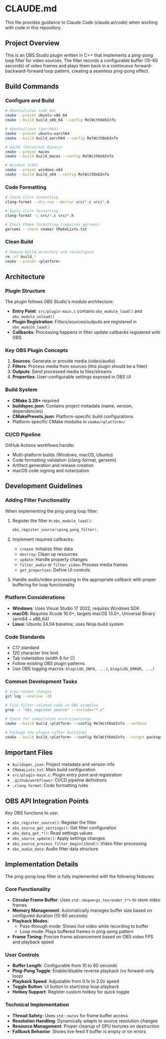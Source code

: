 # CLAUDE.md

This file provides guidance to Claude Code (claude.ai/code) when working with code in this repository.

## Project Overview

This is an OBS Studio plugin written in C++ that implements a ping-pong loop filter for video sources. The filter records a configurable buffer (10-60 seconds) of video frames and plays them back in a continuous forward-backward-forward loop pattern, creating a seamless ping-pong effect.

## Build Commands

### Configure and Build

```bash
# Ubuntu/Linux (x86_64)
cmake --preset ubuntu-x86_64
cmake --build build_x86_64 --config RelWithDebInfo

# Ubuntu/Linux (aarch64)
cmake --preset ubuntu-aarch64
cmake --build build_aarch64 --config RelWithDebInfo

# macOS (Universal Binary)
cmake --preset macos
cmake --build build_macos --config RelWithDebInfo

# Windows (x64)
cmake --preset windows-x64
cmake --build build_x64 --config RelWithDebInfo
```

### Code Formatting

```bash
# Check C/C++ formatting
clang-format --dry-run --Werror src/*.c src/*.h

# Apply C/C++ formatting
clang-format -i src/*.c src/*.h

# Check CMake formatting (requires gersemi)
gersemi --check cmake/ CMakeLists.txt
```

### Clean Build

```bash
# Remove build directory and reconfigure
rm -rf build_*
cmake --preset <platform>
```

## Architecture

### Plugin Structure

The plugin follows OBS Studio's module architecture:

- **Entry Point**: `src/plugin-main.c` contains `obs_module_load()` and `obs_module_unload()`
- **Plugin Registration**: Filters/sources/outputs are registered in `obs_module_load()`
- **Callbacks**: Processing happens in filter update callbacks registered with OBS

### Key OBS Plugin Concepts

1. **Sources**: Generate or provide media (video/audio)
2. **Filters**: Process media from sources (this plugin should be a filter)
3. **Outputs**: Send processed media to files/streams
4. **Properties**: User-configurable settings exposed in OBS UI

### Build System

- **CMake 3.28+** required
- **buildspec.json**: Contains project metadata (name, version, dependencies)
- **CMakePresets.json**: Platform-specific build configurations
- Platform-specific CMake modules in `cmake/<platform>/`

### CI/CD Pipeline

GitHub Actions workflows handle:
- Multi-platform builds (Windows, macOS, Ubuntu)
- Code formatting validation (clang-format, gersemi)
- Artifact generation and release creation
- macOS code signing and notarization

## Development Guidelines

### Adding Filter Functionality

When implementing the ping-pong loop filter:

1. Register the filter in `obs_module_load()`:
   ```c
   obs_register_source(&ping_pong_filter);
   ```

2. Implement required callbacks:
   - `create`: Initialize filter data
   - `destroy`: Clean up resources
   - `update`: Handle property changes
   - `filter_audio` or `filter_video`: Process media frames
   - `get_properties`: Define UI controls

3. Handle audio/video processing in the appropriate callback with proper buffering for loop functionality

### Platform Considerations

- **Windows**: Uses Visual Studio 17 2022, requires Windows SDK
- **macOS**: Requires Xcode 16.0+, targets macOS 13.0+, Universal Binary (arm64 + x86_64)
- **Linux**: Ubuntu 24.04 baseline, uses Ninja build system

### Code Standards

- C17 standard
- 120 character line limit
- Tab indentation (width 8 for C)
- Follow existing OBS plugin patterns
- Use OBS logging macros: `blog(LOG_INFO, ...)`, `blog(LOG_ERROR, ...)`

### Common Development Tasks

```bash
# View recent changes
git log --oneline -20

# Find filter-related code in OBS examples
grep -r "obs_register_source" --include="*.c"

# Check for compilation errors/warnings
cmake --build build_<platform> --config RelWithDebInfo --verbose

# Package the plugin (after building)
cmake --build build_<platform> --config RelWithDebInfo --target package
```

## Important Files

- `buildspec.json`: Project metadata and version info
- `CMakeLists.txt`: Main build configuration
- `src/plugin-main.c`: Plugin entry point and registration
- `.github/workflows/`: CI/CD pipeline definitions
- `.clang-format`: Code formatting rules

## OBS API Integration Points

Key OBS functions to use:
- `obs_register_source()`: Register the filter
- `obs_source_get_settings()`: Get filter configuration
- `obs_data_get_*()`: Read settings values
- `obs_source_update()`: Apply settings changes
- `obs_source_process_filter_begin()`/`end()`: Video filter processing
- `obs_audio_data`: Audio filter data structure

## Implementation Details

The ping-pong loop filter is fully implemented with the following features:

### Core Functionality
- **Circular Frame Buffer**: Uses `std::deque<gs_texrender_t*>` to store video frames
- **Memory Management**: Automatically manages buffer size based on configured duration (10-60 seconds)
- **Playback Modes**: 
  - Pass-through mode: Shows live video while recording to buffer
  - Loop mode: Plays buffered frames in ping-pong pattern
- **Frame Timing**: Precise frame advancement based on OBS video FPS and playback speed

### User Controls
- **Buffer Length**: Configurable from 10 to 60 seconds
- **Ping-Pong Toggle**: Enable/disable reverse playback (vs forward-only loop)
- **Playback Speed**: Adjustable from 0.1x to 2.0x speed
- **Toggle Button**: UI button to start/stop loop playback
- **Hotkey Support**: Register custom hotkey for quick toggle

### Technical Implementation
- **Thread Safety**: Uses `std::mutex` for frame buffer access
- **Resolution Handling**: Dynamically adapts to source resolution changes
- **Resource Management**: Proper cleanup of GPU textures on destruction
- **Fallback Behavior**: Shows live feed if buffer is empty or on errors